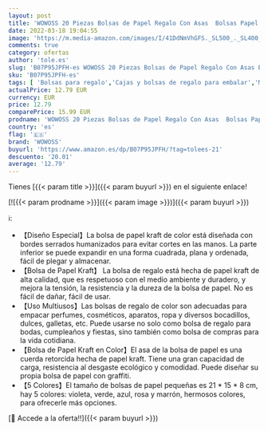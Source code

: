 ```yaml
---
layout: post
title: 'WOWOSS 20 Piezas Bolsas de Papel Regalo Con Asas  Bolsas Papel Kraft de 5 Colores para Bodas  Cumpleaños  Niños  Navidad  Mini Bolsas Regalo 21×16×8cm '
date: 2022-03-18 19:04:55
image: 'https://m.media-amazon.com/images/I/41DdNmVhGFS._SL500_._SL400_.jpg'
comments: true
category: ofertas
author: 'tole.es'
slug: 'B07P95JPFH-es WOWOSS 20 Piezas Bolsas de Papel Regalo Con Asas Bolsas...'
sku: 'B07P95JPFH-es'
tags: [ 'Bolsas para regalo','Cajas y bolsas de regalo para embalar','Material de embalaje','Oficina y papelería','Sobres y suministros para el correo','navidad','wowoss', ]
actualPrice: 12.79 EUR
currency: EUR
price: 12.79
comparePrice: 15.99 EUR
prodname: 'WOWOSS 20 Piezas Bolsas de Papel Regalo Con Asas  Bolsas Papel Kraft de 5 Colores para Bodas  Cumpleaños  Niños  Navidad  Mini Bolsas Regalo 21×16×8cm '
country: 'es'
flag: '🇪🇸'
brand: 'WOWOSS'
buyurl: 'https://www.amazon.es/dp/B07P95JPFH/?tag=tolees-21'
descuento: '20.01'
average: '12.79'
---
```


Tienes [{{< param title >}}]({{< param buyurl >}}) en el siguiente enlace!

[![{{< param prodname >}}]({{< param image >}})]({{< param buyurl >}})

ℹ️:

- 【Diseño Especial】La bolsa de papel kraft de color está diseñada con bordes serrados humanizados para evitar cortes en las manos. La parte inferior se puede expandir en una forma cuadrada, plana y ordenada, fácil de plegar y almacenar.
- 【Bolsa de Papel Kraft】 La bolsa de regalo está hecha de papel kraft de alta calidad, que es respetuoso con el medio ambiente y duradero, y mejora la tensión, la resistencia y la dureza de la bolsa de papel. No es fácil de dañar, fácil de usar.
- 【Uso Multiusos】Las bolsas de regalo de color son adecuadas para empacar perfumes, cosméticos, aparatos, ropa y diversos bocadillos, dulces, galletas, etc. Puede usarse no solo como bolsa de regalo para bodas, cumpleaños y fiestas, sino también como bolsa de compras para la vida cotidiana.
- 【Bolsa de Papel Kraft en Color】El asa de la bolsa de papel es una cuerda retorcida hecha de papel kraft. Tiene una gran capacidad de carga, resistencia al desgaste ecológico y comodidad. Puede diseñar su propia bolsa de papel con graffiti.
- 【5 Colores】El tamaño de bolsas de papel pequeñas es 21 * 15 * 8 cm, hay 5 colores: violeta, verde, azul, rosa y marrón, hermosos colores, para ofrecerle más opciones.

[🛒 Accede a la oferta!!]({{< param buyurl >}})

